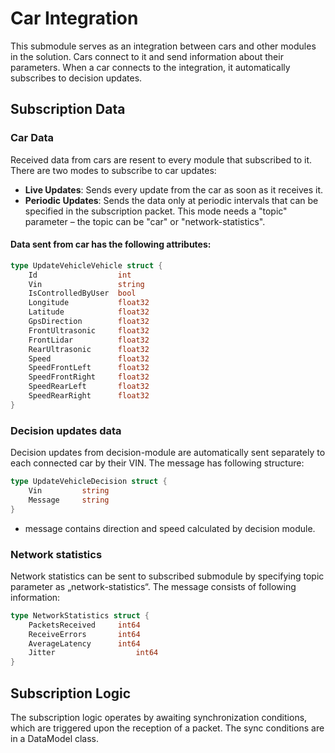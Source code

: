 # Car Integration

This submodule serves as an integration between cars and other modules in the solution. Cars connect to it and send information about their parameters. When a car connects to the integration, it automatically subscribes to decision updates.

## Subscription Data

### Car Data

Received data from cars are resent to every module that subscribed to it. There are two modes to subscribe to car updates:

- **Live Updates**: Sends every update from the car as soon as it receives it.
- **Periodic Updates**: Sends the data only at periodic intervals that can be specified in the subscription packet. This mode needs a "topic" parameter – the topic can be "car" or "network-statistics".

#### Data sent from car has the following attributes:

```go
type UpdateVehicleVehicle struct {
    Id                  int     
    Vin                 string  
    IsControlledByUser  bool    
    Longitude           float32 
    Latitude            float32 
    GpsDirection        float32 
    FrontUltrasonic     float32 
    FrontLidar          float32 
    RearUltrasonic      float32 
    Speed               float32 
    SpeedFrontLeft      float32 
    SpeedFrontRight     float32 
    SpeedRearLeft       float32 
    SpeedRearRight      float32 
}
```
### Decision updates data
Decision updates from decision-module are automatically sent separately to each connected car by their VIN. The message has following structure:

```go
type UpdateVehicleDecision struct {
    Vin       	string 
    Message   	string 
}
```
-	message contains direction and speed calculated by decision module.

### Network statistics
Network statistics can be sent to subscribed submodule by specifying topic parameter as „network-statistics“. The message consists of following information:

```go
type NetworkStatistics struct {
    PacketsReceived 	int64 
    ReceiveErrors   	int64 
    AverageLatency  	int64 
    Jitter          		int64 
}
```

## Subscription Logic
The subscription logic operates by awaiting synchronization conditions, which are triggered upon the reception of a packet. The sync conditions are in a DataModel class.
